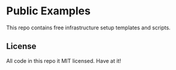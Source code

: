 # Public Examples

This repo contains free infrastructure setup templates and scripts.

## License

All code in this repo it MIT licensed. Have at it!